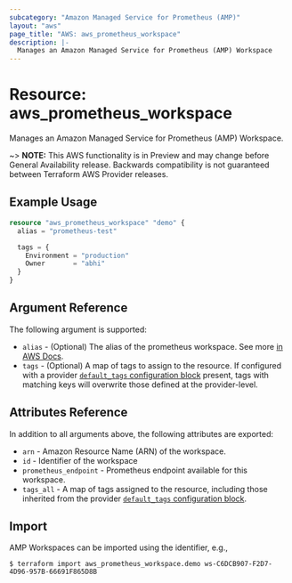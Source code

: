 ```yaml
---
subcategory: "Amazon Managed Service for Prometheus (AMP)"
layout: "aws"
page_title: "AWS: aws_prometheus_workspace"
description: |-
  Manages an Amazon Managed Service for Prometheus (AMP) Workspace
---
```


# Resource: aws_prometheus_workspace

Manages an Amazon Managed Service for Prometheus (AMP) Workspace.

~> **NOTE:** This AWS functionality is in Preview and may change before General Availability release. Backwards compatibility is not guaranteed between Terraform AWS Provider releases.

## Example Usage

```terraform
resource "aws_prometheus_workspace" "demo" {
  alias = "prometheus-test"

  tags = {
    Environment = "production"
    Owner       = "abhi"
  }
}
```

## Argument Reference

The following argument is supported:

* `alias` - (Optional) The alias of the prometheus workspace. See more [in AWS Docs](https://docs.aws.amazon.com/prometheus/latest/userguide/AMP-onboard-create-workspace.html).
* `tags` - (Optional) A map of tags to assign to the resource. If configured with a provider [`default_tags` configuration block](/docs/providers/aws/index.html#default_tags-configuration-block) present, tags with matching keys will overwrite those defined at the provider-level.

## Attributes Reference

In addition to all arguments above, the following attributes are exported:

* `arn` - Amazon Resource Name (ARN) of the workspace.
* `id` - Identifier of the workspace
* `prometheus_endpoint` - Prometheus endpoint available for this workspace.
* `tags_all` - A map of tags assigned to the resource, including those inherited from the provider [`default_tags` configuration block](/docs/providers/aws/index.html#default_tags-configuration-block).

## Import

AMP Workspaces can be imported using the identifier, e.g.,

```
$ terraform import aws_prometheus_workspace.demo ws-C6DCB907-F2D7-4D96-957B-66691F865D8B
```

